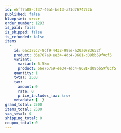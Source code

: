 ```yaml
---
id: ebff7a88-df37-46a5-be13-a21d7674732b
published: false
blueprint: order
order_number: 1293
is_paid: false
is_shipped: false
is_refunded: false
items:
  -
    id: 6ac372c7-8cf9-4432-99be-a20a0783652f
    product: 66e767a9-ee34-4dc4-8681-d09bb59f0cf5
    variant:
      variant: 6.5km
      product: 66e767a9-ee34-4dc4-8681-d09bb59f0cf5
    quantity: 1
    total: 2500
    tax:
      amount: 0
      rate: 0
      price_includes_tax: true
    metadata: {  }
grand_total: 2500
items_total: 2500
tax_total: 0
shipping_total: 0
coupon_total: 0
---
```

